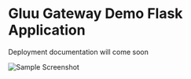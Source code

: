 # Gluu Gateway Demo Flask Application
Deployment documentation will come soon

![Sample Screenshot](/gg_demo_scrren_shot.png)

